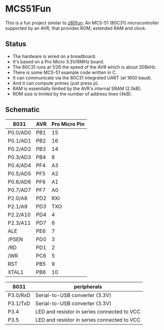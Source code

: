 # MCS51Fun

This is a fun project similar to [z80fun](https://github.com/inxonic/z80fun):
An MCS-51 (80C31) microcontroller supported by an AVR, that provides ROM, extended RAM and clock.

## Status

- The hardware is wired on a breadboard.
- It's based on a Pro Micro 3.3V/8MHz board.
- The 80C31 runs at 1/26 the speed of the AVR which is about 308kHz.
- There is some MCS-51 example code written in C.
- It can communicate via the 80C31 integrated UART (at 1600 baud).
- And it can compute primes (just press _p_).
- RAM is essentially limited by the AVR's internal SRAM (2.5kB).
- ROM size is limited by the number of address lines (4kB).

## Schematic

8031     | AVR | Pro Micro Pin
---------|-----|--------------
P0.0/AD0 | PB1 | 15
P0.1/AD1 | PB2 | 16
P0.2/AD2 | PB3 | 14
P0.3/AD3 | PB4 | 8
P0.4/AD4 | PF4 | A3
P0.5/AD5 | PF5 | A2
P0.6/AD6 | PF6 | A1
P0.7/AD7 | PF7 | A0
P2.0/A8  | PD2 | RXI
P2.1/A9  | PD3 | TXO
P2.2/A10 | PD4 | 4
P2.3/A11 | PD7 | 6
ALE      | PE6 | 7
/PSEN    | PD0 | 3
/RD      | PD1 | 2
/WR      | PC6 | 5
RST      | PB5 | 9
XTAL1    | PB6 | 10

8031     | peripherals
---------|------------
P3.0/RxD | Serial-to-USB converter (3.3V)
P3.1/TxD | Serial-to-USB converter (3.3V)
P3.4     | LED and resistor in series connected to VCC
P3.5     | LED and resistor in series connected to VCC
